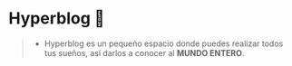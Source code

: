 # Hyperblog 💚
> - Hyperblog es un pequeño espacio donde puedes realizar todos tus sueños, así darlos a conocer al **MUNDO ENTERO**.